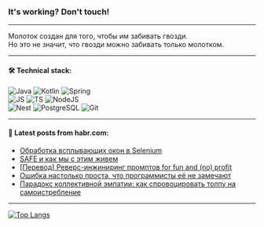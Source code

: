 ### It's working? Don't touch!

---
Молоток создан для того, чтобы им забивать гвозди. <br>
Но это не значит, что гвозди можно забивать только молотком.

---

#### 🛠️ Technical stack:

![Java](https://img.shields.io/badge/Java-informational?logo=Oracle&style=flat&logoColor=white&color=FF4500)
![Kotlin](https://img.shields.io/badge/Kotlin-informational?logo=Kotlin&style=flat&logoColor=white&color=774D97)
![Spring](https://img.shields.io/badge/SpringBoot-informational?logo=SpringBoot&style=flat&logoColor=white&color=6DB33F) <br>
![JS](https://img.shields.io/badge/JS-informational?logo=javaScript&style=flat&logoColor=black&color=F7Df1E)
![TS](https://img.shields.io/badge/TypeScript-informational?logo=typeScript&style=flat&logoColor=black&color=0667A8)
![NodeJS](https://img.shields.io/badge/NodeJS-informational?logo=node.js&style=flat&logoColor=white&color=70A760) <br>
![Nest](https://img.shields.io/badge/NestJS-informational?logo=NestJS&style=flat&logoColor=white&color=E0234E)
![PostgreSQL](https://img.shields.io/badge/PostgreSQL-informational?logo=PostgreSQL&style=flat&logoColor=white&color=DAA520)
![Git](https://img.shields.io/badge/Git-informational?logo=git&style=flat&logoColor=white&color=778899)

___

#### 💬 Latest posts from habr.com:

<!-- BLOG-POST-LIST:START -->
- [Обработка всплывающих окон в Selenium](https://habr.com/ru/companies/yandex_praktikum/articles/760266/?utm_source=habrahabr&utm_medium=rss&utm_campaign=760266)
- [SAFE и как мы с этим живем](https://habr.com/ru/companies/rdp/articles/760536/?utm_source=habrahabr&utm_medium=rss&utm_campaign=760536)
- [[Перевод] Реверс-инжиниринг промптов for fun and &lpar;no&rpar; profit](https://habr.com/ru/companies/wunderfund/articles/760526/?utm_source=habrahabr&utm_medium=rss&utm_campaign=760526)
- [Ошибка настолько проста, что программисты её не замечают](https://habr.com/ru/companies/pvs-studio/articles/760514/?utm_source=habrahabr&utm_medium=rss&utm_campaign=760514)
- [Парадокс коллективной эмпатии: как спровоцировать толпу на самоистребление](https://habr.com/ru/articles/760510/?utm_source=habrahabr&utm_medium=rss&utm_campaign=760510)
<!-- BLOG-POST-LIST:END -->

---
[![Top Langs](https://github-readme-stats-git-master-advtsetting-gmailcom.vercel.app/api/top-langs/?username=zloylis&langs_count=10&hide_title=false&title_color=e6edf3&size_weight=0.5&count_weight=0.5&layout=compact&hide_border=true&theme=dracula)](https://github.com/zloylis)

<!-- ![GitHub stats](https://github-readme-stats-git-master-advtsetting-gmailcom.vercel.app/api?username=zloylis&show_icons=true&hide_border=true&theme=dracula&hide_title=true&include_all_commits=true&count_private=true&hide=contribs&hide_rank=true) -->
